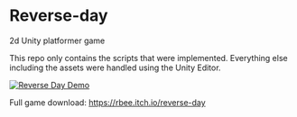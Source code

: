 # Reverse-day
2d Unity platformer game

This repo only contains the scripts that were implemented. Everything else including the assets were handled using the Unity Editor. 

[![Reverse Day Demo](https://img.youtube.com/vi/lMGfljqE_II/0.jpg)](https://www.youtube.com/watch?v=lMGfljqE_II)

Full game download: 
https://rbee.itch.io/reverse-day
